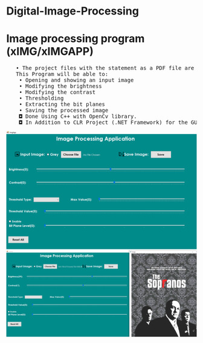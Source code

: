 # Digital-Image-Processing
# Image processing program (xIMG/xIMGAPP)
<pre>
   • The project files with the statement as a PDF file are being uploaded to this Directory.
   This Program will be able to:
    • Opening and showing an input image
    • Modifying the brightness
    • Modifying the contrast
    • Thresholding
    • Extracting the bit planes
    • Saving the processed image
    ◘ Done Using C++ with OpenCv library. 
    ◘ In Addition to CLR Project (.NET Framework) for the GUI => c++/CLI support for v142 build tools (14.22)
</pre>

![](1.PNG)
![](2.PNG)

